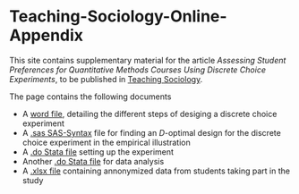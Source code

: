 # Teaching-Sociology-Online-Appendix

This site contains supplementary material for the article *Assessing Student Preferences for Quantitative Methods Courses Using Discrete Choice Experiments*, to be published in [Teaching Sociology](https://journals.sagepub.com/home/tso). 

The page contains the following documents

- A [word file](./Supplementary%20Material.docx), detailing the different steps of desiging a discrete choice experiment
- A [.sas SAS-Syntax](./course%20choice.sas) file for finding an *D*-optimal design for the discrete choice experiment in the empirical illustration
- A [.do Stata file](./course%20choice.do) setting up the experiment
- Another [.do Stata file](./analysis.do) for data analysis
- A [.xlsx file](./data.xlsx) containing annonymized data from students taking part in the study
